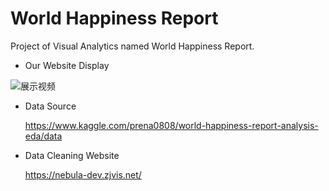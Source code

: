 # World Happiness Report

Project of Visual Analytics named World Happiness Report.

+ Our Website Display

![展示视频](展示视频.gif)

+ Data Source

  https://www.kaggle.com/prena0808/world-happiness-report-analysis-eda/data

+ Data Cleaning Website

  https://nebula-dev.zjvis.net/

  
